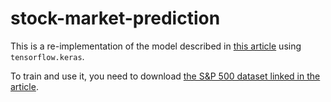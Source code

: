 # stock-market-prediction
This is a re-implementation of the model described in [this article](https://medium.com/mlreview/a-simple-deep-learning-model-for-stock-price-prediction-using-tensorflow-30505541d877) using `tensorflow.keras`.

To train and use it, you need to download [the S&P 500 dataset linked in the article](http://files.statworx.com/sp500.zip).

